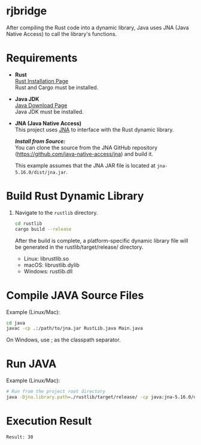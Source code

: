 # rjbridge
After compiling the Rust code into a dynamic library, Java uses JNA (Java Native Access) to call the library's functions.

# Requirements

- **Rust**  
  [Rust Installation Page](https://www.rust-lang.org/tools/install)  
  Rust and Cargo must be installed.

- **Java JDK**  
  [Java Download Page](https://www.oracle.com/java/technologies/javase-downloads.html)  
  Java JDK must be installed.

- **JNA (Java Native Access)**  
  This project uses [JNA](https://github.com/java-native-access/jna) to interface with the Rust dynamic library.  
  
  ***Install from Source:***  
     You can clone the source from the JNA GitHub repository (https://github.com/java-native-access/jna) and build it.
  
  This example assumes that the JNA JAR file is located at `jna-5.16.0/dist/jna.jar`.

# Build Rust Dynamic Library

1. Navigate to the `rustlib` directory.

   ```bash
   cd rustlib
   cargo build --release
    ```
   After the build is complete, a platform-specific dynamic library file will be generated in the rustlib/target/release/ directory.
    * Linux: librustlib.so
    * macOS: librustlib.dylib
    * Windows: rustlib.dll
# Compile JAVA Source Files
Example (Linux/Mac):
  ```bash
  cd java
  javac -cp .:/path/to/jna.jar RustLib.java Main.java
  ```
  On Windows, use ; as the classpath separator.
# Run JAVA
Example (Linux/Mac):
```bash
# Run from the project root directory 
java -Djna.library.path=./rustlib/target/release/ -cp java:jna-5.16.0/dist/jna.jar Main
```
# Execution Result 
```bash
Result: 30
```
